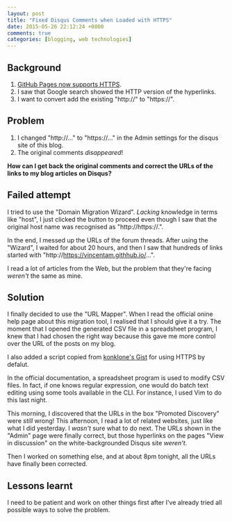 ```yaml
---
layout: post
title: "Fixed Disqus Comments when Loaded with HTTPS"
date: 2015-05-26 22:12:24 +0800
comments: true
categories: [blogging, web technologies]
---
```


Background
---

1. [GitHub Pages now supports HTTPS][gh10popHttps].
2. I saw that Google search showed the HTTP version of the hyperlinks.
3. I want to convert add the existing "http://" to "https://".

Problem
---

1. I changed "http://..." to "https://..." in the Admin settings for
the disqus site of this blog.
2. The original comments *disappeared*!

**How can I get back the original comments and correct the URLs of the
links to my blog articles on Disqus?**

<!-- more -->

Failed attempt
---

I tried to use the "Domain Migration Wizard".  *Lacking* knowledge in
terms like "host", I just clicked the button to proceed even though I
saw that the original host name was recognised as "http://https://.".

In the end, I messed up the URLs of the forum threads.  After using
the "Wizard", I waited for about 20 hours, and then I saw that
hundreds of links started with
"http://https://vincentam.githhub.io/...".


I read a lot of articles from the Web, but the problem that they're
facing *weren't* the same as mine.

Solution
---

I finally decided to use the "URL Mapper".  When I read the official
onine help page about this migration tool, I realised that I should
give it a try.  The moment that I opened the generated CSV file in a
spreadsheet program, I knew that I had chosen the right way because
this gave me more control over the URL of the posts on my blog.

I also added a script copied from [konklone's Gist][gist] for using
HTTPS by defalut.

In the official documentation, a spreadsheet program is used to modify
CSV files.  In fact, if one knows regular expression, one would do
batch text editing using some tools available in the CLI.  For
instance, I used Vim to do this last night.

This morning, I discovered that the URLs in the box "Promoted
Discovery" were *still* wrong!  This afternoon, I read a lot of
related websites, just like what I did yesterday.  I *wasn't* sure
what to do next.  The URLs shown in the "Admin" page were finally
correct, but those hyperlinks on the pages "View in discussion" on the
white-backgrounded Disqus site *weren't*.

Then I worked on something else, and at about 8pm tonight, all the
URLs have finally been corrected.

Lessons learnt
---

I need to be patient and work on other things first after I've already
tried all possible ways to solve the problem.

[gh10popHttps]: https://konklone.com/post/github-pages-now-sorta-supports-https-so-use-it
[gist]: https://gist.github.com/konklone/9968713
